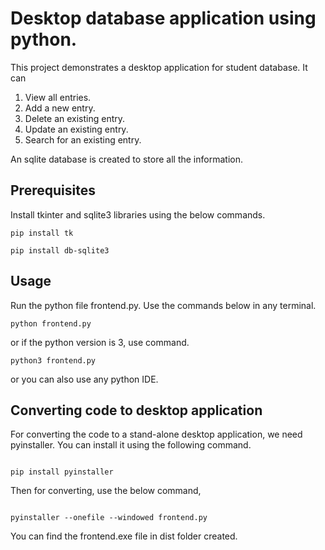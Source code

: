 # Desktop database application using python.

This project demonstrates a desktop application for student database. It can
1. View all entries.
2. Add a new entry.
3. Delete an existing entry.
4. Update an existing entry.
5. Search for an existing entry.

An sqlite database is created to store all the information.

## Prerequisites

Install tkinter and sqlite3 libraries using the below commands.

````
pip install tk

````

````
pip install db-sqlite3

````

## Usage

Run the python file frontend.py. Use the commands below in any terminal.

````
python frontend.py

````
or if the python version is 3, use command.

````
python3 frontend.py

````
or you can also use any python IDE.

## Converting code to desktop application

For converting the code to a stand-alone desktop application, we need pyinstaller.
You can install it using the following command.

````

pip install pyinstaller

````

Then for converting, use the below command,

````

pyinstaller --onefile --windowed frontend.py

````

You can find the frontend.exe file in dist folder created.